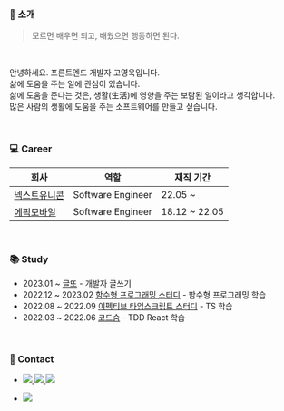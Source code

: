 ### 👋 소개
> 모르면 배우면 되고, 배웠으면 행동하면 된다.

<br>

안녕하세요. 프론트엔드 개발자 고영욱입니다. <br/>
삶에 도움을 주는 일에 관심이 있습니다. <br/>
삶에 도움을 준다는 것은, 생활(生活)에 영향을 주는 보람된 일이라고 생각합니다. <br/>
많은 사람의 생활에 도움을 주는 소프트웨어를 만들고 싶습니다.

<br>

### 💻 Career
|회사|역할|재직 기간|
|---|---|---|
| [넥스트유니콘](https://www.nextunicorn.kr/) | Software Engineer | 22.05 ~ |
| [에픽모바일](https://epicmoble.notion.site/16692ed4babe4c798c6a23cba576edd9) | Software Engineer | 18.12 ~ 22.05 |

<br>

### 📚 Study
- 2023.01 ~ [글또](https://www.notion.so/zzsza/ac5b18a482fb4df497d4e8257ad4d516) - 개발자 글쓰기
- 2022.12 ~ 2023.02 [함수형 프로그래밍 스터디](https://github.com/FECrash/FunctionalProgramming) - 함수형 프로그래밍 학습
- 2022.08 ~ 2022.09 [이펙티브 타입스크립트 스터디](https://github.com/FECrash/Effective-TypeScript) - TS 학습
- 2022.03 ~ 2022.06 [코드숨](https://www.codesoom.com/) - TDD React 학습

<br>

### 🤙 Contact
<ul>
  <li>
    <a href="https://free-ko.github.io/" target="_blank">
      <img src="https://img.shields.io/badge/Blog-09B3AF?style=flat-square&logo=Storyblok&logoColor=white"/>
    </a>
    <a href="https://ko-young-wock.notion.site/1-821c4ed3a8424717a00ce5692107cab4" target="_blank">
      <img src="https://img.shields.io/badge/Resume-E44332?style=flat-square&logo=Todoist&logoColor=white"/>
    </a>
    <a href="mailto:youngwock92@gmail.com" target="_blank">
      <img src="https://img.shields.io/badge/Gmail-EA4335?style=flat-square&logo=Gmail&logoColor=white"/>
    </a>
  </li>
  <li>
    <p>
      <a href="x">
        <img src="https://hits.seeyoufarm.com/api/count/incr/badge.svg?url=https://github.com/free-ko&count_bg=%234CD3FC&title_bg=%2386757E&icon=github.svg&icon_color=%23E1DEDE&title=hits&edge_flat=false"/>
      </a>
    </p>
    <p>
      <!--<img align='center' src="http://mazassumnida.wtf/api/v2/generate_badge?boj=goflvhxj2547">-->
    </p>
</ul>

